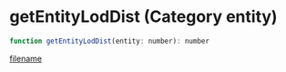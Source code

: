 # getEntityLodDist (Category entity)

```js
function getEntityLodDist(entity: number): number
```

[filename](getEntityLodDist_m.md ':include')
